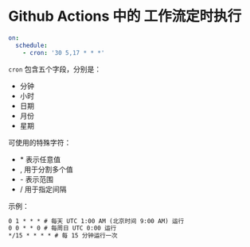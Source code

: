 # Github Actions 中的 工作流定时执行

```yml
on:
  schedule:
    - cron: '30 5,17 * * *'
```

`cron` 包含五个字段，分别是：

- 分钟
- 小时
- 日期
- 月份
- 星期

可使用的特殊字符：

- \* 表示任意值
- , 用于分割多个值
- \- 表示范围
- / 用于指定间隔

示例：

```txt
0 1 * * * # 每天 UTC 1:00 AM (北京时间 9:00 AM) 运行
0 0 * * 0 # 每周日 UTC 0:00 运行
*/15 * * * * # 每 15 分钟运行一次
```